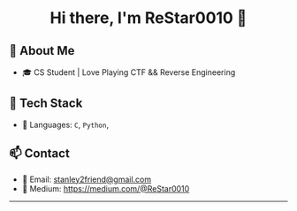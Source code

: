 <h1 align="center">Hi there, I'm ReStar0010 👋</h1>

## 🚀 About Me
- 🎓 CS Student | Love Playing CTF && Reverse Engineering 
 
## 🧰 Tech Stack
- 🔧 Languages: `C`, `Python`, 

## 📫 Contact

- 📧 Email: stanley2friend@gmail.com
- 📖 Medium: https://medium.com/@ReStar0010

---
